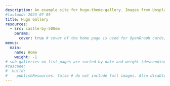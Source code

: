 ```yaml
---
description: An example site for hugo-theme-gallery. Images from Unsplash.
#lastmod: 2023-07-05
title: Hugo Gallery
resources:
  - src: castle-by-500em
    params:
      cover: true # cover of the home page is used for OpenGraph cards, etc.
menus:
  main:
    name: Home
    weight: -1
# sub-galleries on list pages are sorted by date and weight (descending)
#cascade:
#  build:
#    publishResources: false # do not include full images. Also disable download
---
```

